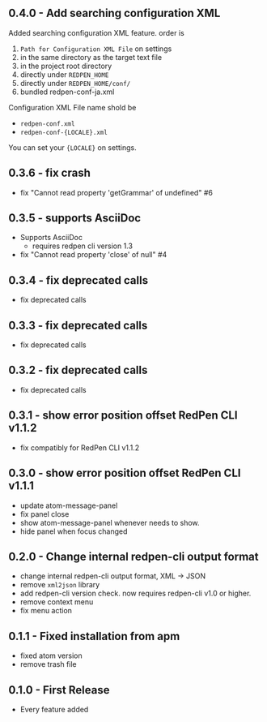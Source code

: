 ## 0.4.0 - Add searching configuration XML

Added searching configuration XML feature. order is

1. `Path for Configuration XML File` on settings
1. in the same directory as the target text file
1. in the project root directory
1. directly under `REDPEN_HOME`
1. directly under `REDPEN_HOME/conf/`
1. bundled redpen-conf-ja.xml 

Configuration XML File name shold be

- `redpen-conf.xml`
- `redpen-conf-{LOCALE}.xml`

You can set your `{LOCALE}` on settings.


## 0.3.6 - fix crash

- fix "Cannot read property 'getGrammar' of undefined" #6


## 0.3.5 - supports AsciiDoc

- Supports AsciiDoc
    - requires redpen cli version 1.3
- fix "Cannot read property 'close' of null" #4

## 0.3.4 - fix deprecated calls

- fix deprecated calls

## 0.3.3 - fix deprecated calls

- fix deprecated calls

## 0.3.2 - fix deprecated calls

- fix deprecated calls

## 0.3.1 - show error position offset RedPen CLI v1.1.2

- fix compatibly for RedPen CLI v1.1.2

## 0.3.0 - show error position offset RedPen CLI v1.1.1

- update atom-message-panel
- fix panel close
- show atom-message-panel whenever needs to show.
- hide panel when focus changed

## 0.2.0 - Change internal redpen-cli output format

- change internal redpen-cli output format, XML → JSON
- remove `xml2json` library
- add redpen-cli version check. now requires redpen-cli v1.0 or higher.
- remove context menu
- fix menu action

## 0.1.1 - Fixed installation from apm

- fixed atom version
- remove trash file

## 0.1.0 - First Release

- Every feature added
